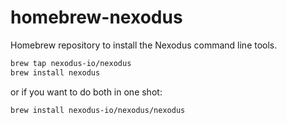 # homebrew-nexodus

Homebrew repository to install the Nexodus command line tools.

```sh
brew tap nexodus-io/nexodus
brew install nexodus
```

or if you want to do both in one shot:

```sh
brew install nexodus-io/nexodus/nexodus
```
